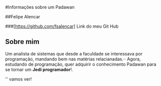 #Informações sobre um Padawan

##Felipe Alencar

###[https://github.com/fsalencar] Link do meu Git Hub


Sobre mim
---------

Um analista de sistemas que desde a faculdade se interessava por programação, mandando bem nas matérias relacianadas.··
Agora, estudando de programação, quer adquirir o conhecimento Padawan para se tornar um **Jedi programador**!.


'<Teste>' vamos ver!
